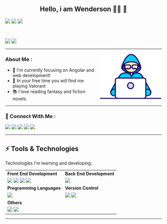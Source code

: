 <h2 align="center">Hello, i am Wenderson 👨‍💻 🌱</h2>

[<img src="https://badges.pufler.dev/visits/wenderson-me/wenderson-me?style=for-the-badge&color=teal"/>](#)
[<img src="https://badges.pufler.dev/repos/wenderson-me?style=for-the-badge&color=teal"/>](#)
[<img src="https://badges.pufler.dev/years/wenderson-me?style=for-the-badge&color=teal"/>](#)

<br/>

[<img src="https://img.shields.io/badge/%F0%9F%A7%A1-Programming-blue?style=for-the-badge&color=orange"/>](#)
[<img src="https://img.shields.io/badge/%F0%9F%92%9C-Anime-blue?style=for-the-badge&color=purple"/>](#)


----


<img src="./assets/Developer.gif" align="right" heigth="150" width="200" />

### About Me :

- 🐻 I'm currently focusing on Angular and web development!
- 🚩 In your free time you will find me playing Valorant
- 📚 I love reading fantasy and fiction novels.


----


### 📱 Connect With Me :
[<img src="https://img.shields.io/badge/instagram-%23e4405f.svg?&style=for-the-badge&logo=instagram&logoColor=white"/>](https://www.instagram.com/w___0o0___w/)
[<img src="https://img.shields.io/badge/twitter-%231da1f2.svg?&style=for-the-badge&logo=twitter&logoColor=white"/>](https://twitter.com/W___0o0___W)
[<img src="https://img.shields.io/badge/linkedin-%230077b5.svg?&style=for-the-badge&logo=linkedin&logoColor=white"/>](https://www.linkedin.com/in/wenderson-monteiro-430118197/)
[<img src="https://img.shields.io/badge/discord-%237289da.svg?&style=for-the-badge&logo=discord&logoColor=white"/>](https://discord.com/users/547110674652856320)
[<img src="https://img.shields.io/badge/spotify-%231ed760.svg?&style=for-the-badge&logo=spotify&logoColor=white"/>](https://open.spotify.com/user/6cz9k155id668ophifh01rexb?si=Sv0PqXXBTQ-9qOWlnC5dFw)


----


## ⚡ Tools & Technologies

Technologies I'm learning and developing:

| | |
|--- |--- |
|__Front End Development__|__Back End Development__|
|[<img src="https://img.shields.io/badge/html5-%23e34f26.svg?&style=for-the-badge&logo=html5&logoColor=white"/>](#) [<img src="https://img.shields.io/badge/css3-%231572b6.svg?&style=for-the-badge&logo=css3&logoColor=white"/>](#) [<img src="https://img.shields.io/badge/javascript%20-%23323330.svg?&style=for-the-badge&logo=javascript&logoColor=%23F7DF1E"/>](#) [<img src="https://img.shields.io/badge/bootstrap-%23563d7c.svg?&style=for-the-badge&logo=bootstrap&logoColor=white"/>](#) | [<img src="https://img.shields.io/badge/node.js%20-%2343853D.svg?&style=for-the-badge&logo=node.js&logoColor=white"/>](#) |
|__Programming Languages__|__Version Control__|
|[<img src="https://img.shields.io/badge/c%20-%2300599C.svg?&style=for-the-badge&logo=c&logoColor=white"/>](#) |[<img src="https://img.shields.io/badge/git-%23f05032.svg?&style=for-the-badge&logo=git&logoColor=white"/>](#) [<img src="https://img.shields.io/badge/github-%23f05032.svg?&style=for-the-badge&logo=github&logoColor=white"/>](#)  |
|__Others__|
|[<img src="https://img.shields.io/badge/ubuntu-%23e95420.svg?&style=for-the-badge&logo=ubuntu&logoColor=white"/>](#) [<img src="https://img.shields.io/badge/vs%20code-%23007acc.svg?&style=for-the-badge&logo=visual%20studio%20code&logoColor=white"/>](#) |
---